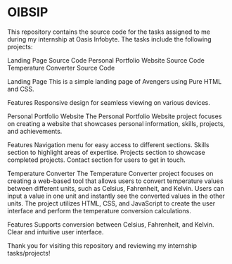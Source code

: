 # OIBSIP

This repository contains the source code for the tasks assigned to me during my internship at Oasis Infobyte. The tasks include the following projects:

Landing Page Source Code 
Personal Portfolio Website Source Code
Temperature Converter Source Code
  
Landing Page
This is a simple landing page of Avengers using Pure HTML and CSS.

Features
Responsive design for seamless viewing on various devices.

Personal Portfolio Website
The Personal Portfolio Website project focuses on creating a website that showcases personal information, skills, projects, and achievements. 

Features
Navigation menu for easy access to different sections.
Skills section to highlight areas of expertise.
Projects section to showcase completed projects.
Contact section for users to get in touch.

Temperature Converter
The Temperature Converter project focuses on creating a web-based tool that allows users to convert temperature values between different units, such as Celsius, Fahrenheit, and Kelvin. Users can input a value in one unit and instantly see the converted values in the other units. The project utilizes HTML, CSS, and JavaScript to create the user interface and perform the temperature conversion calculations.

Features
Supports conversion between Celsius, Fahrenheit, and Kelvin.
Clear and intuitive user interface.


Thank you for visiting this repository and reviewing my internship tasks/projects!
